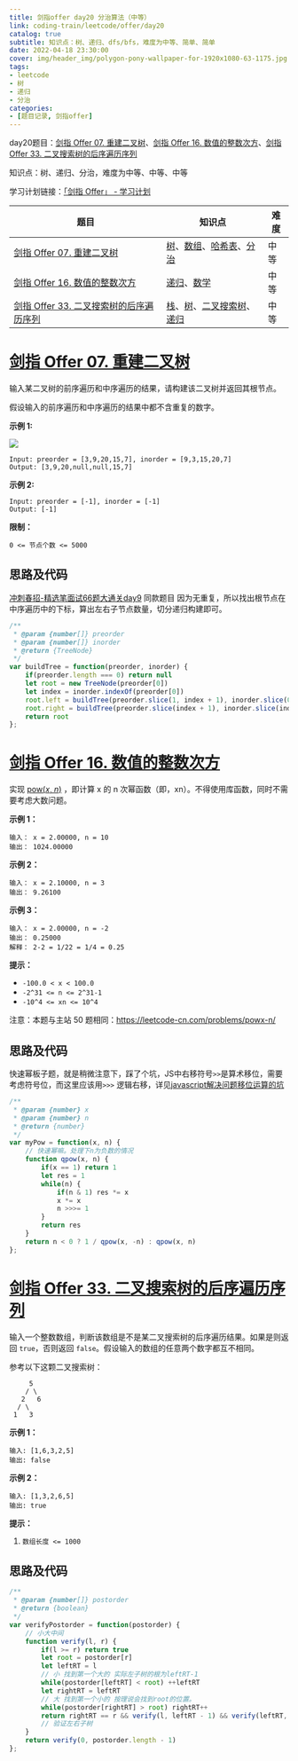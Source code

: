 ```yaml
---
title: 剑指offer day20 分治算法（中等）
link: coding-train/leetcode/offer/day20
catalog: true
subtitle: 知识点：树、递归、dfs/bfs，难度为中等、简单、简单
date: 2022-04-18 23:30:00
cover: img/header_img/polygon-pony-wallpaper-for-1920x1080-63-1175.jpg
tags:
- leetcode
- 树
- 递归
- 分治
categories:
- [题目记录, 剑指offer]
---
```


day20题目：[剑指 Offer 07. 重建二叉树](https://leetcode-cn.com/problems/zhong-jian-er-cha-shu-lcof/)、[剑指 Offer 16. 数值的整数次方](https://leetcode-cn.com/problems/shu-zhi-de-zheng-shu-ci-fang-lcof/)、[剑指 Offer 33. 二叉搜索树的后序遍历序列](https://leetcode-cn.com/problems/er-cha-sou-suo-shu-de-hou-xu-bian-li-xu-lie-lcof/)

知识点：树、递归、分治，难度为中等、中等、中等

学习计划链接：[「剑指 Offer」 - 学习计划](https://leetcode-cn.com/study-plan/lcof/?progress=7jn70jr)

| 题目 | 知识点 | 难度 |
| --- | ---- | ---- |
| [剑指 Offer 07. 重建二叉树](https://leetcode-cn.com/problems/zhong-jian-er-cha-shu-lcof/) | [树](https://leetcode-cn.com/tag/tree)、[数组](https://leetcode-cn.com/tag/array)、[哈希表](https://leetcode-cn.com/tag/hash-table)、[分治](https://leetcode-cn.com/tag/divide-and-conquer) | 中等 |
| [剑指 Offer 16. 数值的整数次方](https://leetcode-cn.com/problems/shu-zhi-de-zheng-shu-ci-fang-lcof/) | [递归](https://leetcode-cn.com/tag/recursion)、[数学](https://leetcode-cn.com/tag/math) | 中等 |
| [剑指 Offer 33. 二叉搜索树的后序遍历序列](https://leetcode-cn.com/problems/er-cha-sou-suo-shu-de-hou-xu-bian-li-xu-lie-lcof/) | [栈](https://leetcode-cn.com/tag/stack)、[树](https://leetcode-cn.com/tag/tree)、[二叉搜索树](https://leetcode-cn.com/tag/binary-search-tree)、[递归](https://leetcode-cn.com/tag/recursion) | 中等 |


# [剑指 Offer 07. 重建二叉树](https://leetcode-cn.com/problems/zhong-jian-er-cha-shu-lcof/)

输入某二叉树的前序遍历和中序遍历的结果，请构建该二叉树并返回其根节点。

假设输入的前序遍历和中序遍历的结果中都不含重复的数字。

**示例 1:**

![](https://backblaze.cosine.ren/juejin/7fa8a56cae82482aa01716055939f2e5~Tplv-K3u1fbpfcp-Zoom-1.png)

```
Input: preorder = [3,9,20,15,7], inorder = [9,3,15,20,7]
Output: [3,9,20,null,null,15,7]
```

**示例 2:**

```
Input: preorder = [-1], inorder = [-1]
Output: [-1]
```

**限制：**

`0 <= 节点个数 <= 5000`

## 思路及代码
[冲刺春招-精选笔面试66题大通关day9](https://ysx.cosine.ren/cn/coding-train/leetcode/bytedance/bytedance-day9/#105) 同款题目
因为无重复，所以找出根节点在中序遍历中的下标，算出左右子节点数量，切分递归构建即可。

```javascript
/**
 * @param {number[]} preorder
 * @param {number[]} inorder
 * @return {TreeNode}
 */
var buildTree = function(preorder, inorder) {
    if(preorder.length === 0) return null
    let root = new TreeNode(preorder[0])
    let index = inorder.indexOf(preorder[0])
    root.left = buildTree(preorder.slice(1, index + 1), inorder.slice(0, index))
    root.right = buildTree(preorder.slice(index + 1), inorder.slice(index + 1))
    return root
};
```

# [剑指 Offer 16. 数值的整数次方](https://leetcode-cn.com/problems/shu-zhi-de-zheng-shu-ci-fang-lcof/)

实现 [pow(*x*, *n*)](https://www.cplusplus.com/reference/valarray/pow/) ，即计算 x 的 n 次幂函数（即，xn）。不得使用库函数，同时不需要考虑大数问题。

**示例 1：**

```
输入： x = 2.00000, n = 10
输出： 1024.00000
```

**示例 2：**

```
输入： x = 2.10000, n = 3
输出： 9.26100
```

**示例 3：**

```
输入： x = 2.00000, n = -2
输出： 0.25000
解释： 2-2 = 1/22 = 1/4 = 0.25
```

**提示：**

-   `-100.0 < x < 100.0`
-   `-2^31 <= n <= 2^31-1`
-   `-10^4 <= xn <= 10^4`

注意：本题与主站 50 题相同：<https://leetcode-cn.com/problems/powx-n/>
## 思路及代码
快速幂板子题，就是稍微注意下，踩了个坑，JS中右移符号`>>`是算术移位，需要考虑符号位，而这里应该用`>>>` 逻辑右移，详见[javascript解决问题移位运算的坑](https://leetcode-cn.com/problems/shu-zhi-de-zheng-shu-ci-fang-lcof/solution/javascriptjie-jue-wen-ti-yi-wei-yun-suan-h4u9/)
```javascript
/**
 * @param {number} x
 * @param {number} n
 * @return {number}
 */
var myPow = function(x, n) {
    // 快速幂嘛。处理下n为负数的情况
    function qpow(x, n) {
        if(x == 1) return 1
        let res = 1
        while(n) {
            if(n & 1) res *= x
            x *= x
            n >>>= 1
        }
        return res
    }
    return n < 0 ? 1 / qpow(x, -n) : qpow(x, n)
};
```

# [剑指 Offer 33. 二叉搜索树的后序遍历序列](https://leetcode-cn.com/problems/er-cha-sou-suo-shu-de-hou-xu-bian-li-xu-lie-lcof/)

输入一个整数数组，判断该数组是不是某二叉搜索树的后序遍历结果。如果是则返回 `true`，否则返回 `false`。假设输入的数组的任意两个数字都互不相同。

参考以下这颗二叉搜索树：

```
     5
    / \
   2   6
  / \
 1   3
```

**示例 1：**

```
输入: [1,6,3,2,5]
输出: false
```

**示例 2：**

```
输入: [1,3,2,6,5]
输出: true
```

**提示：**

1.  `数组长度 <= 1000`

## 思路及代码

```javascript
/**
 * @param {number[]} postorder
 * @return {boolean}
 */
var verifyPostorder = function(postorder) {
    // 小大中间
    function verify(l, r) {
        if(l >= r) return true
        let root = postorder[r]
        let leftRT = l
        // 小 找到第一个大的 实际左子树的根为leftRT-1
        while(postorder[leftRT] < root) ++leftRT  
        let rightRT = leftRT
        // 大 找到第一个小的 按理说会找到root的位置。
        while(postorder[rightRT] > root) rightRT++  
        return rightRT == r && verify(l, leftRT - 1) && verify(leftRT, r - 1)
        // 验证左右子树
    }
    return verify(0, postorder.length - 1)
};
```
